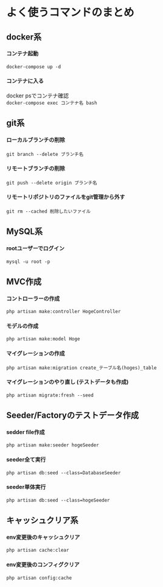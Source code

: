# よく使うコマンドのまとめ

## docker系
#### コンテナ起動
`docker-compose up -d`

#### コンテナに入る
docker psでコンテナ確認<br>
`docker-compose exec コンテナ名 bash`


## git系
#### ローカルブランチの削除
`git branch --delete ブランチ名`

#### リモートブランチの削除
`git push --delete origin ブランチ名`

#### リモートリポジトリのファイルをgit管理から外す
`git rm --cached 削除したいファイル`


## MySQL系
#### rootユーザーでログイン
`mysql -u root -p`

#### 


## MVC作成
#### コントローラーの作成
`php artisan make:controller HogeController`

#### モデルの作成
`php artisan make:model Hoge`

#### マイグレーションの作成
`php artisan make:migration create_テーブル名(hoges)_table`

#### マイグレーションのやり直し (テストデータも作成)
`php artisan migrate:fresh --seed`



## Seeder/Factoryのテストデータ作成
#### sedder file作成
`php artisan make:seeder hogeSeeder`

#### seeder全て実行
`php artisan db:seed --class=DatabaseSeeder`

#### seeder単体実行
`php artisan db:seed --class=hogeSeeder`


## キャッシュクリア系
#### env変更後のキャッシュクリア
`php artisan cache:clear`

#### env変更後のコンフィグクリア
`php artisan config:cache`

